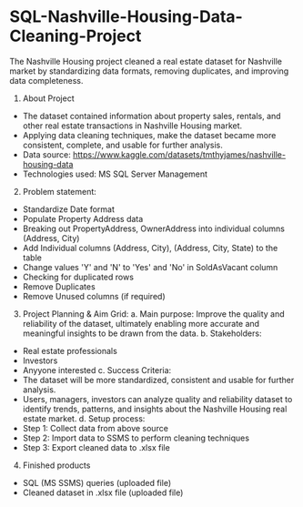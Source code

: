 # SQL-Nashville-Housing-Data-Cleaning-Project
The Nashville Housing project cleaned a real estate dataset for Nashville market by standardizing data formats, removing duplicates, and improving data completeness.
1. About Project
- The dataset contained information about property sales, rentals, and other real estate transactions in Nashville Housing market.
- Applying data cleaning techniques, make the dataset became more consistent, complete, and usable for further analysis.
- Data source: https://www.kaggle.com/datasets/tmthyjames/nashville-housing-data
- Technologies used: MS SQL Server Management

2. Problem statement:
- Standardize Date format
- Populate Property Address data
- Breaking out PropertyAddress, OwnerAddress into individual columns (Address, City)
- Add Individual columns (Address, City), (Address, City, State) to the table
- Change values 'Y' and 'N' to 'Yes' and 'No' in SoldAsVacant column
- Checking for duplicated rows
- Remove Duplicates
- Remove Unused columns (if required)

3. Project Planning & Aim Grid:
a. Main purpose: Improve the quality and reliability of the dataset, ultimately enabling more accurate and meaningful insights to be drawn from the data.
b. Stakeholders:
- Real estate professionals
- Investors
- Anyyone interested
c. Success Criteria:
- The dataset will be more standardized, consistent and usable for further analysis.
- Users, managers, investors can analyze quality and reliability dataset to identify trends, patterns, and insights about the Nashville Housing real estate market.
d. Setup process:
- Step 1: Collect data from above source
- Step 2: Import data to SSMS to perform cleaning techniques
- Step 3: Export cleaned data to .xlsx file

4. Finished products
- SQL (MS SSMS) queries (uploaded file)
- Cleaned dataset in .xlsx file (uploaded file)


